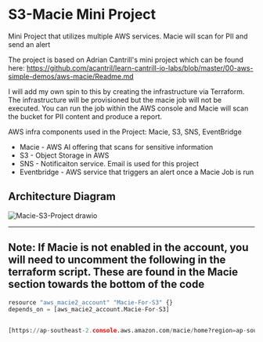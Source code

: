 # S3-Macie Mini Project

Mini Project that utilizes multiple AWS services. Macie will scan for PII and send an alert

The project is based on Adrian Cantrill's mini project which can be found here: https://github.com/acantril/learn-cantrill-io-labs/blob/master/00-aws-simple-demos/aws-macie/Readme.md

I will add my own spin to this by creating the infrastructure via Terraform. The infrastructure will be provisioned but the macie job will not be executed. You can run the job within the AWS console and Macie will scan the bucket for PII content and produce a report. 

AWS infra components used in the Project: Macie, S3, SNS, EventBridge
* Macie - AWS AI offering that scans for sensitive information
* S3 - Object Storage in AWS
* SNS - Notificaiton service. Email is used for this project
* Eventbridge - AWS service that triggers an alert once a Macie Job is run 

## Architecture Diagram
![Macie-S3-Project drawio](https://user-images.githubusercontent.com/12003721/225389029-30886970-6d31-4544-97db-ec396b9f8d8d.png)

---

## Note: If Macie is not enabled in the account, you will need to uncomment the following in the terraform script. These are found in the Macie section towards the bottom of the code

```python
resource "aws_macie2_account" "Macie-For-S3" {}
depends_on = [aws_macie2_account.Macie-For-S3] 


[https://ap-southeast-2.console.aws.amazon.com/macie/home?region=ap-southeast-2#getStarted](https://ap-southeast-2.console.aws.amazon.com/macie/home?region=ap-southeast-2#getStarted)
